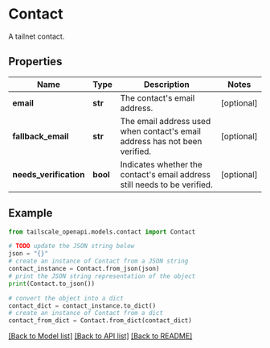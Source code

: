 # Contact

A tailnet contact.

## Properties

Name | Type | Description | Notes
------------ | ------------- | ------------- | -------------
**email** | **str** | The contact&#39;s email address. | [optional] 
**fallback_email** | **str** | The email address used when contact&#39;s email address has not been verified. | [optional] 
**needs_verification** | **bool** | Indicates whether the contact&#39;s email address still needs to be verified. | [optional] 

## Example

```python
from tailscale_openapi.models.contact import Contact

# TODO update the JSON string below
json = "{}"
# create an instance of Contact from a JSON string
contact_instance = Contact.from_json(json)
# print the JSON string representation of the object
print(Contact.to_json())

# convert the object into a dict
contact_dict = contact_instance.to_dict()
# create an instance of Contact from a dict
contact_from_dict = Contact.from_dict(contact_dict)
```
[[Back to Model list]](../README.md#documentation-for-models) [[Back to API list]](../README.md#documentation-for-api-endpoints) [[Back to README]](../README.md)


